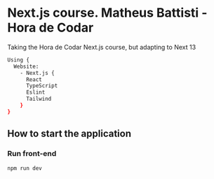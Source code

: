 # Next.js course. Matheus Battisti - Hora de Codar
Taking the Hora de Codar Next.js course, but adapting to Next 13

```bash
Using {
  Website:
    - Next.js {
      React
      TypeScript
      Eslint
      Tailwind
    }
}
```

## How to start the application

### Run front-end
```bash
npm run dev

```